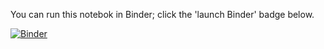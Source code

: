 You can run this notebok in Binder; click the 'launch Binder' badge below.

[![Binder](https://mybinder.org/badge_logo.svg)](https://mybinder.org/v2/gh/toddrimes/sharing-github/master?filepath=NaiveBayes%E2%80%93MyTwitterSentiment.ipynb)
